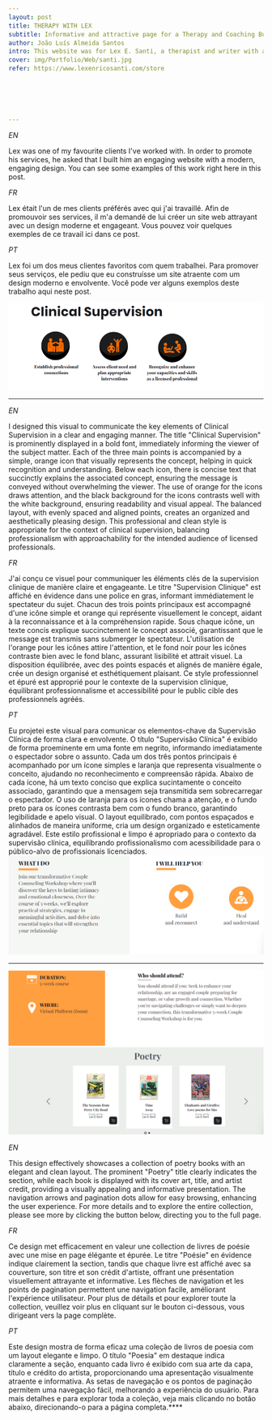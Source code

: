```yaml
---
layout: post
title: THERAPY WITH LEX
subtitle: Informative and attractive page for a Therapy and Coaching Business.
author: João Luís Almeida Santos
intro: This website was for Lex E. Santi, a therapist and writer with a highly engaging career spanning literary journals, federal government, and international higher education.
cover: img/Portfolio/Web/santi.jpg
refer: https://www.lexenricosanti.com/store





---
```


*EN*

Lex was one of my favourite clients I've worked with. In order to promote his services, he asked that I built him an engaging website with a modern, engaging design. You can see some examples of this work right here in this post.

*FR*

Lex était l'un de mes clients préférés avec qui j'ai travaillé. Afin de promouvoir ses services, il m'a demandé de lui créer un site web attrayant avec un design moderne et engageant. Vous pouvez voir quelques exemples de ce travail ici dans ce post.

*PT*


Lex foi um dos meus clientes favoritos com quem trabalhei. Para promover seus serviços, ele pediu que eu construísse um site atraente com um design moderno e envolvente. Você pode ver alguns exemplos deste trabalho aqui neste post.


![Clinical supervision benefits](../img/Portfolio/Web/Lex/1.png)

---

*EN*

I designed this visual to communicate the key elements of Clinical Supervision in a clear and engaging manner. The title "Clinical Supervision" is prominently displayed in a bold font, immediately informing the viewer of the subject matter. Each of the three main points is accompanied by a simple, orange icon that visually represents the concept, helping in quick recognition and understanding. Below each icon, there is concise text that succinctly explains the associated concept, ensuring the message is conveyed without overwhelming the viewer. The use of orange for the icons draws attention, and the black background for the icons contrasts well with the white background, ensuring readability and visual appeal. The balanced layout, with evenly spaced and aligned points, creates an organized and aesthetically pleasing design. This professional and clean style is appropriate for the context of clinical supervision, balancing professionalism with approachability for the intended audience of licensed professionals.

*FR*

J'ai conçu ce visuel pour communiquer les éléments clés de la supervision clinique de manière claire et engageante. Le titre "Supervision Clinique" est affiché en évidence dans une police en gras, informant immédiatement le spectateur du sujet. Chacun des trois points principaux est accompagné d'une icône simple et orange qui représente visuellement le concept, aidant à la reconnaissance et à la compréhension rapide. Sous chaque icône, un texte concis explique succinctement le concept associé, garantissant que le message est transmis sans submerger le spectateur. L'utilisation de l'orange pour les icônes attire l'attention, et le fond noir pour les icônes contraste bien avec le fond blanc, assurant lisibilité et attrait visuel. La disposition équilibrée, avec des points espacés et alignés de manière égale, crée un design organisé et esthétiquement plaisant. Ce style professionnel et épuré est approprié pour le contexte de la supervision clinique, équilibrant professionnalisme et accessibilité pour le public cible des professionnels agréés.

*PT*

Eu projetei este visual para comunicar os elementos-chave da Supervisão Clínica de forma clara e envolvente. O título "Supervisão Clínica" é exibido de forma proeminente em uma fonte em negrito, informando imediatamente o espectador sobre o assunto. Cada um dos três pontos principais é acompanhado por um ícone simples e laranja que representa visualmente o conceito, ajudando no reconhecimento e compreensão rápida. Abaixo de cada ícone, há um texto conciso que explica sucintamente o conceito associado, garantindo que a mensagem seja transmitida sem sobrecarregar o espectador. O uso de laranja para os ícones chama a atenção, e o fundo preto para os ícones contrasta bem com o fundo branco, garantindo legibilidade e apelo visual. O layout equilibrado, com pontos espaçados e alinhados de maneira uniforme, cria um design organizado e esteticamente agradável. Este estilo profissional e limpo é apropriado para o contexto da supervisão clínica, equilibrando profissionalismo com acessibilidade para o público-alvo de profissionais licenciados.![Call to action for Counseling Workshop](../img/Portfolio/Web/Lex/2.png)

---

![Why should you attend a workshop? Duration and location](../img/Portfolio/Web/Lex/3.png)
![Poetry book list](../img/Portfolio/Web/Lex/4.png)

*EN*

This design effectively showcases a collection of poetry books with an elegant and clean layout. The prominent "Poetry" title clearly indicates the section, while each book is displayed with its cover art, title, and artist credit, providing a visually appealing and informative presentation. The navigation arrows and pagination dots allow for easy browsing, enhancing the user experience. For more details and to explore the entire collection, please see more by clicking the button below, directing you to the full page.

*FR*

Ce design met efficacement en valeur une collection de livres de poésie avec une mise en page élégante et épurée. Le titre "Poésie" en évidence indique clairement la section, tandis que chaque livre est affiché avec sa couverture, son titre et son crédit d'artiste, offrant une présentation visuellement attrayante et informative. Les flèches de navigation et les points de pagination permettent une navigation facile, améliorant l'expérience utilisateur. Pour plus de détails et pour explorer toute la collection, veuillez voir plus en cliquant sur le bouton ci-dessous, vous dirigeant vers la page complète.

*PT*

Este design mostra de forma eficaz uma coleção de livros de poesia com um layout elegante e limpo. O título "Poesia" em destaque indica claramente a seção, enquanto cada livro é exibido com sua arte da capa, título e crédito do artista, proporcionando uma apresentação visualmente atraente e informativa. As setas de navegação e os pontos de paginação permitem uma navegação fácil, melhorando a experiência do usuário. Para mais detalhes e para explorar toda a coleção, veja mais clicando no botão abaixo, direcionando-o para a página completa.****








